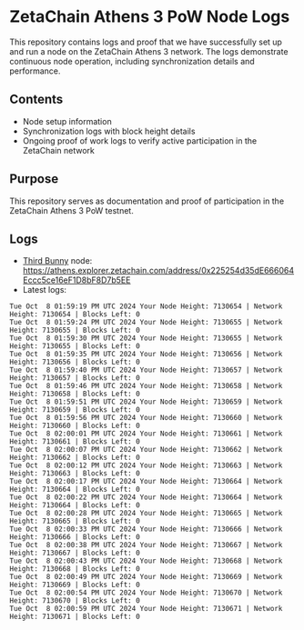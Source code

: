 # ZetaChain Athens 3 PoW Node Logs
This repository contains logs and proof that we have successfully set up and run a node on the ZetaChain Athens 3 network. The logs demonstrate continuous node operation, including synchronization details and performance.

## Contents
- Node setup information
- Synchronization logs with block height details
- Ongoing proof of work logs to verify active participation in the ZetaChain network

## Purpose
This repository serves as documentation and proof of participation in the ZetaChain Athens 3 PoW testnet.

## Logs

- [Third Bunny](https://thirdbunny.xyz/) node: https://athens.explorer.zetachain.com/address/0x225254d35dE666064Eccc5ce16eF1D8bF8D7b5EE
- Latest logs:
```
Tue Oct  8 01:59:19 PM UTC 2024 Your Node Height: 7130654 | Network Height: 7130654 | Blocks Left: 0
Tue Oct  8 01:59:24 PM UTC 2024 Your Node Height: 7130655 | Network Height: 7130655 | Blocks Left: 0
Tue Oct  8 01:59:30 PM UTC 2024 Your Node Height: 7130655 | Network Height: 7130655 | Blocks Left: 0
Tue Oct  8 01:59:35 PM UTC 2024 Your Node Height: 7130656 | Network Height: 7130656 | Blocks Left: 0
Tue Oct  8 01:59:40 PM UTC 2024 Your Node Height: 7130657 | Network Height: 7130657 | Blocks Left: 0
Tue Oct  8 01:59:46 PM UTC 2024 Your Node Height: 7130658 | Network Height: 7130658 | Blocks Left: 0
Tue Oct  8 01:59:51 PM UTC 2024 Your Node Height: 7130659 | Network Height: 7130659 | Blocks Left: 0
Tue Oct  8 01:59:56 PM UTC 2024 Your Node Height: 7130660 | Network Height: 7130660 | Blocks Left: 0
Tue Oct  8 02:00:01 PM UTC 2024 Your Node Height: 7130661 | Network Height: 7130661 | Blocks Left: 0
Tue Oct  8 02:00:07 PM UTC 2024 Your Node Height: 7130662 | Network Height: 7130662 | Blocks Left: 0
Tue Oct  8 02:00:12 PM UTC 2024 Your Node Height: 7130663 | Network Height: 7130663 | Blocks Left: 0
Tue Oct  8 02:00:17 PM UTC 2024 Your Node Height: 7130664 | Network Height: 7130664 | Blocks Left: 0
Tue Oct  8 02:00:22 PM UTC 2024 Your Node Height: 7130664 | Network Height: 7130664 | Blocks Left: 0
Tue Oct  8 02:00:28 PM UTC 2024 Your Node Height: 7130665 | Network Height: 7130665 | Blocks Left: 0
Tue Oct  8 02:00:33 PM UTC 2024 Your Node Height: 7130666 | Network Height: 7130666 | Blocks Left: 0
Tue Oct  8 02:00:38 PM UTC 2024 Your Node Height: 7130667 | Network Height: 7130667 | Blocks Left: 0
Tue Oct  8 02:00:43 PM UTC 2024 Your Node Height: 7130668 | Network Height: 7130668 | Blocks Left: 0
Tue Oct  8 02:00:49 PM UTC 2024 Your Node Height: 7130669 | Network Height: 7130669 | Blocks Left: 0
Tue Oct  8 02:00:54 PM UTC 2024 Your Node Height: 7130670 | Network Height: 7130670 | Blocks Left: 0
Tue Oct  8 02:00:59 PM UTC 2024 Your Node Height: 7130671 | Network Height: 7130671 | Blocks Left: 0
```

